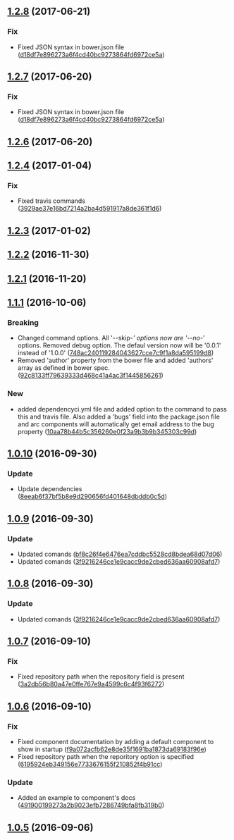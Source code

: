 <a name="1.2.8"></a>
## [1.2.8](https://github.com/advanced-rest-client/polymd/compare/1.2.4...v1.2.8) (2017-06-21)


### Fix

* Fixed JSON syntax in bower.json file ([d18df7e896273a6f4cd40bc9273864fd6972ce5a](https://github.com/advanced-rest-client/polymd/commit/d18df7e896273a6f4cd40bc9273864fd6972ce5a))



<a name="1.2.7"></a>
## [1.2.7](https://github.com/advanced-rest-client/polymd/compare/1.2.6...v1.2.7) (2017-06-20)


### Fix

* Fixed JSON syntax in bower.json file ([d18df7e896273a6f4cd40bc9273864fd6972ce5a](https://github.com/advanced-rest-client/polymd/commit/d18df7e896273a6f4cd40bc9273864fd6972ce5a))



<a name="1.2.6"></a>
## [1.2.6](https://github.com/advanced-rest-client/polymd/compare/1.2.4...v1.2.6) (2017-06-20)




<a name="1.2.4"></a>
## [1.2.4](https://github.com/advanced-rest-client/polymd/compare/1.2.3...v1.2.4) (2017-01-04)


### Fix

* Fixed travis commands ([3929ae37e16bd7214a2ba4d591917a8de361f1d6](https://github.com/advanced-rest-client/polymd/commit/3929ae37e16bd7214a2ba4d591917a8de361f1d6))



<a name="1.2.3"></a>
## [1.2.3](https://github.com/advanced-rest-client/polymd/compare/1.2.2...v1.2.3) (2017-01-02)




<a name="1.2.2"></a>
## [1.2.2](https://github.com/advanced-rest-client/polymd/compare/1.2.1...v1.2.2) (2016-11-30)




<a name="1.2.1"></a>
## [1.2.1](https://github.com/advanced-rest-client/polymd/compare/1.1.1...v1.2.1) (2016-11-20)




<a name="1.1.1"></a>
## [1.1.1](https://github.com/advanced-rest-client/polymd/compare/1.0.10...v1.1.1) (2016-10-06)


### Breaking

* Changed command options. All '--skip-*' options now are '--no-*' options. Removed debug option. The defaul version now will be '0.0.1' instead of '1.0.0' ([748ac240119284043627cce7c9f1a8da595199d8](https://github.com/advanced-rest-client/polymd/commit/748ac240119284043627cce7c9f1a8da595199d8))
* Removed 'author' property from the bower file and added 'authors' array as defined in bower spec. ([92c8133ff79639333d468c41a4ac3f1445856261](https://github.com/advanced-rest-client/polymd/commit/92c8133ff79639333d468c41a4ac3f1445856261))

### New

* added dependencyci.yml file and added option to the command to pass this and travis file. Also added a 'bugs' field into the package.json file and arc components will automatically get email address to the bug property ([10aa78b44b5c356260e0f23a9b3b9b345303c99d](https://github.com/advanced-rest-client/polymd/commit/10aa78b44b5c356260e0f23a9b3b9b345303c99d))



<a name="1.0.10"></a>
## [1.0.10](https://github.com/advanced-rest-client/polymd/compare/1.0.9...v1.0.10) (2016-09-30)


### Update

* Update dependencies ([8eeab6f37bf5b8e9d290656fd401648dbddb0c5d](https://github.com/advanced-rest-client/polymd/commit/8eeab6f37bf5b8e9d290656fd401648dbddb0c5d))



<a name="1.0.9"></a>
## [1.0.9](https://github.com/advanced-rest-client/polymd/compare/1.0.7...v1.0.9) (2016-09-30)


### Update

* Updated comands ([bf8c26f4e6476ea7cddbc5528cd8bdea68d07d06](https://github.com/advanced-rest-client/polymd/commit/bf8c26f4e6476ea7cddbc5528cd8bdea68d07d06))
* Updated comands ([3f9216246ce1e9cacc9de2cbed636aa60908afd7](https://github.com/advanced-rest-client/polymd/commit/3f9216246ce1e9cacc9de2cbed636aa60908afd7))



<a name="1.0.8"></a>
## [1.0.8](https://github.com/advanced-rest-client/polymd/compare/1.0.7...v1.0.8) (2016-09-30)


### Update

* Updated comands ([3f9216246ce1e9cacc9de2cbed636aa60908afd7](https://github.com/advanced-rest-client/polymd/commit/3f9216246ce1e9cacc9de2cbed636aa60908afd7))



<a name="1.0.7"></a>
## [1.0.7](https://github.com/advanced-rest-client/polymd/compare/1.0.6...v1.0.7) (2016-09-10)


### Fix

* Fixed repository path when the repository field is present ([3a2db56b80a47e0ffe767e9a4599c6c4f93f6272](https://github.com/advanced-rest-client/polymd/commit/3a2db56b80a47e0ffe767e9a4599c6c4f93f6272))



<a name="1.0.6"></a>
## [1.0.6](https://github.com/advanced-rest-client/polymd/compare/1.0.5...v1.0.6) (2016-09-10)


### Fix

* Fixed component documentation by adding a default component to show in startup ([f9a072acfb62e8de35f1691ba1873da69183f96e](https://github.com/advanced-rest-client/polymd/commit/f9a072acfb62e8de35f1691ba1873da69183f96e))
* Fixed repository path when the reporitory option is specified ([6195924eb349156e7733676155f210852f4b91cc](https://github.com/advanced-rest-client/polymd/commit/6195924eb349156e7733676155f210852f4b91cc))

### Update

* Added an example to component's docs ([491900199273a2b9023efb7286749bfa8fb319b0](https://github.com/advanced-rest-client/polymd/commit/491900199273a2b9023efb7286749bfa8fb319b0))



<a name="1.0.5"></a>
## [1.0.5](https://github.com/advanced-rest-client/polymd/compare/v1.0.4...v1.0.5) (2016-09-06)




